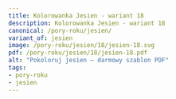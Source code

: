 ```yaml
---
title: Kolorowanka Jesien - wariant 18
description: Kolorowanka Jesien - wariant 18
canonical: /pory-roku/jesien/
variant_of: jesien
image: /pory-roku/jesien/18/jesien-18.svg
pdf: /pory-roku/jesien/18/jesien-18.pdf
alt: "Pokoloruj jesien – darmowy szablon PDF"
tags:
- pory-roku
- jesien
---
```


